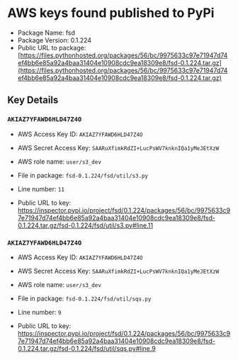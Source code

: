 # AWS keys found published to PyPi

* Package Name: fsd
* Package Version: 0.1.224
* Public URL to package: [https://files.pythonhosted.org/packages/56/bc/9975633c97e71947d74ef4bb6e85a92a4baa31404e10908cdc9ea18309e8/fsd-0.1.224.tar.gz](https://files.pythonhosted.org/packages/56/bc/9975633c97e71947d74ef4bb6e85a92a4baa31404e10908cdc9ea18309e8/fsd-0.1.224.tar.gz)

## Key Details

### `AKIAZ7YFAWD6HLD47Z4O`

* AWS Access Key ID: `AKIAZ7YFAWD6HLD47Z4O`
* AWS Secret Access Key: `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` 
* AWS role name: `user/s3_dev`
* File in package: `fsd-0.1.224/fsd/util/s3.py`
* Line number: `11`

* Public URL to key: https://inspector.pypi.io/project/fsd/0.1.224/packages/56/bc/9975633c97e71947d74ef4bb6e85a92a4baa31404e10908cdc9ea18309e8/fsd-0.1.224.tar.gz/fsd-0.1.224/fsd/util/s3.py#line.11



### `AKIAZ7YFAWD6HLD47Z4O`

* AWS Access Key ID: `AKIAZ7YFAWD6HLD47Z4O`
* AWS Secret Access Key: `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` 
* AWS role name: `user/s3_dev`
* File in package: `fsd-0.1.224/fsd/util/sqs.py`
* Line number: `9`

* Public URL to key: https://inspector.pypi.io/project/fsd/0.1.224/packages/56/bc/9975633c97e71947d74ef4bb6e85a92a4baa31404e10908cdc9ea18309e8/fsd-0.1.224.tar.gz/fsd-0.1.224/fsd/util/sqs.py#line.9


